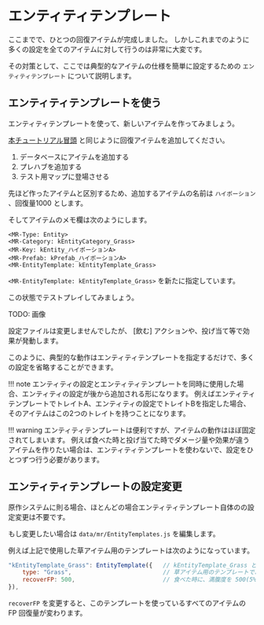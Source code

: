 エンティティテンプレート
==========

ここまでで、ひとつの回復アイテムが完成しました。
しかしこれまでのように多くの設定を全てのアイテムに対して行うのは非常に大変です。

その対策として、ここでは典型的なアイテムの仕様を簡単に設定するための `エンティティテンプレート` について説明します。

エンティティテンプレートを使う
----------

エンティティテンプレートを使って、新しいアイテムを作ってみましょう。

[本チュートリアル冒頭](./2-item-entity.md) と同じように回復アイテムを追加してください。

1. データベースにアイテムを追加する
2. プレハブを追加する
3. テスト用マップに登場させる

先ほど作ったアイテムと区別するため、追加するアイテムの名前は `ハイポーション` 、回復量1000 とします。

そしてアイテムのメモ欄は次のようにします。

```
<MR-Type: Entity>
<MR-Category: kEntityCategory_Grass>
<MR-Key: kEntity_ハイポーションA>
<MR-Prefab: kPrefab_ハイポーションA>
<MR-EntityTemplate: kEntityTemplate_Grass>
```

`<MR-EntityTemplate: kEntityTemplate_Grass>` を新たに指定しています。

この状態でテストプレイしてみましょう。

TODO: 画像

設定ファイルは変更しませんでしたが、 [飲む] アクションや、投げ当て等で効果が発動します。

このように、典型的な動作はエンティティテンプレートを指定するだけで、多くの設定を省略することができます。

!!! note
    エンティティの設定とエンティティテンプレートを同時に使用した場合、エンティティの設定が後から追加される形になります。
    例えばエンティティテンプレートでトレイトA、エンティティの設定でトレイトBを指定した場合、そのアイテムはこの2つのトレイトを持つことになります。

!!! warning
    エンティティテンプレートは便利ですが、アイテムの動作はほぼ固定されてしまいます。
    例えば食べた時と投げ当てた時でダメージ量や効果が違うアイテムを作りたい場合は、エンティティテンプレートを使わないで、設定をひとつずつ行う必要があります。

エンティティテンプレートの設定変更
----------

原作システムに則る場合、ほとんどの場合エンティティテンプレート自体のの設定変更は不要です。

もし変更したい場合は `data/mr/EntityTemplates.js` を編集します。

例えば上記で使用した草アイテム用のテンプレートは次のようになっています。

```js
"kEntityTemplate_Grass": EntityTemplate({   // kEntityTemplate_Grass という名前のテンプレートは、
    type: "Grass",                          // 草アイテム用のテンプレートである。
    recoverFP: 500,                         // 食べた時に、満腹度を 500(5%) 回復する。
}),
```

`recoverFP` を変更すると、このテンプレートを使っているすべてのアイテムの FP 回復量が変わります。
